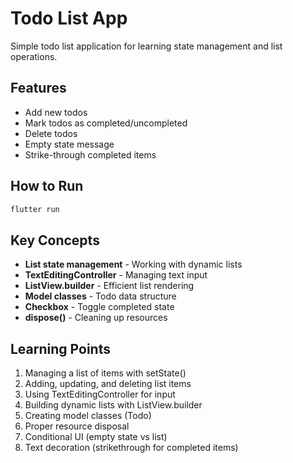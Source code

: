 # Todo List App

Simple todo list application for learning state management and list operations.

## Features

- Add new todos
- Mark todos as completed/uncompleted
- Delete todos
- Empty state message
- Strike-through completed items

## How to Run

```bash
flutter run
```

## Key Concepts

- **List state management** - Working with dynamic lists
- **TextEditingController** - Managing text input
- **ListView.builder** - Efficient list rendering
- **Model classes** - Todo data structure
- **Checkbox** - Toggle completed state
- **dispose()** - Cleaning up resources

## Learning Points

1. Managing a list of items with setState()
2. Adding, updating, and deleting list items
3. Using TextEditingController for input
4. Building dynamic lists with ListView.builder
5. Creating model classes (Todo)
6. Proper resource disposal
7. Conditional UI (empty state vs list)
8. Text decoration (strikethrough for completed items)
